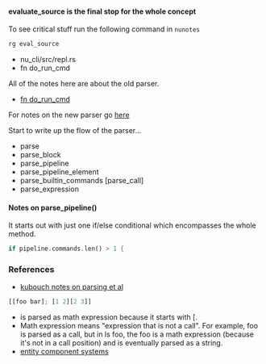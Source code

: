 
#### evaluate_source is the final stop for the whole concept

To see critical stuff run the following command in `nunotes`

```rust
rg eval_source
```

- nu_cli/src/repl.rs
- fn do_run_cmd

All of the notes here are about the old parser.

- [fn do_run_cmd](https://github.com/stormasm/nunotes/blob/main/brainstream.md#120624-how-does-a-new-parser-get-kicked-off-)

For notes on the new parser go [here](./../new-nu-parser)

Start to write up the flow of the parser...

- parse
- parse_block
- parse_pipeline   
- parse_pipeline_element
- parse_builtin_commands [parse_call]  
- parse_expression

#### Notes on parse_pipeline()

It starts out with just one if/else conditional which encompasses the whole method.

```rust
if pipeline.commands.len() > 1 {
  ```

### References

- [kubouch notes on parsing et al](https://discord.com/channels/601130461678272522/683070703716925568/1316492246505361508)

```rust
[[foo bar]; [1 2][2 3]]
```

- is parsed as math expression because it starts with [.
- Math expression means "expression that is not a call". For example, foo is parsed as a call, but in ls foo, the foo is a math expression (because it's not in a call position) and is eventually parsed as a string.
- [entity component systems](https://en.wikipedia.org/wiki/Entity_component_system)
